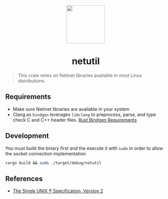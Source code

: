 <div align="center">
  <img src="https://camo.githubusercontent.com/734a3468bce992fbc3b729562d41c92f4912c99a/68747470733a2f2f7777772e727573742d6c616e672e6f72672f7374617469632f696d616765732f727573742d6c6f676f2d626c6b2e737667" height="120" width="120" />
  <h1>netutil</h1>
</div>

> This crate relies on Netinet libraries available in most Linux distributions.

## Requirements

- Make sure Netinet libraries are available in your system
- Clang as `bindgen` leverages `libclang` to preprocess, parse, and type check C and C++ header files. [Rust Bindgen Requirements](https://rust-lang.github.io/rust-bindgen/requirements.html#clang)

## Development

You must build the binary first and the execute it with `sudo` in order
to allow the socket connection implementation

```bash
cargo build && sudo ./target/debug/netutil
```

## References

- [The Single UNIX ® Specification, Version 2](https://pubs.opengroup.org/onlinepubs/7908799/xns/netinetin.h.html)